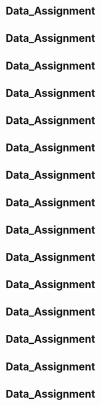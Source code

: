 # Data_Assignment
# Data_Assignment
# Data_Assignment
# Data_Assignment
# Data_Assignment
# Data_Assignment
# Data_Assignment
# Data_Assignment
# Data_Assignment
# Data_Assignment
# Data_Assignment
# Data_Assignment
# Data_Assignment
# Data_Assignment
# Data_Assignment
